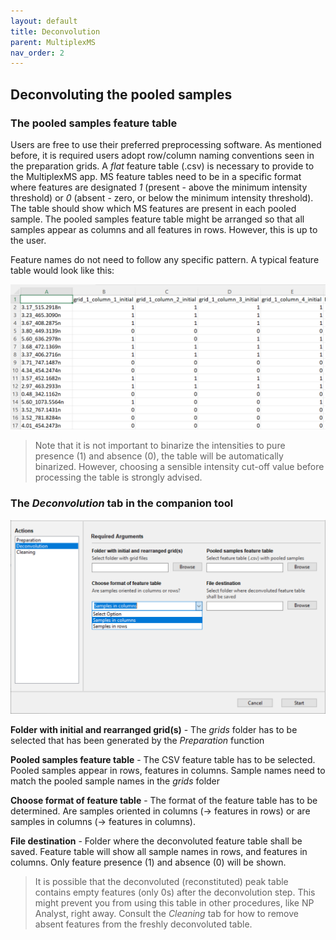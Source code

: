 ```yaml
---
layout: default
title: Deconvolution
parent: MultiplexMS
nav_order: 2
---
```


## Deconvoluting the pooled samples

### The pooled samples feature table

Users are free to use their preferred preprocessing software. As mentioned before, it is required users adopt row/column naming conventions seen in the preparation grids. A *flat* feature table (.csv) is necessary to provide to the MultiplexMS app. MS feature tables need to be in a specific format where features are designated *1* (present - above the minimum intensity threshold) or *0* (absent - zero, or below the minimum intensity threshold). The table should show which MS features are present in each pooled sample. The pooled samples feature table might be arranged so that all samples appear as columns and all features in rows. However, this is up to the user. 

Feature names do not need to follow any specific pattern. A typical feature table would look like this:

![](assets/feature_table.PNG)

> Note that it is not important to binarize the intensities to pure presence (1) and absence (0), the table will be automatically binarized. However, choosing a sensible intensity cut-off value before processing the table is strongly advised.



### The *Deconvolution* tab in the companion tool

![](assets/deconvolution.png)

**Folder with initial and rearranged grid(s)** - The *grids* folder has to be selected that has been generated by the *Preparation* function

**Pooled samples feature table** - The CSV feature table has to be selected. Pooled samples appear in rows, features in columns. Sample names need to match the pooled sample names in the *grids* folder
															
**Choose format of feature table** - The format of the
feature table has to be determined. Are samples oriented in columns (-> features in rows) or are samples in columns (-> features in columns).

**File destination** - Folder where the deconvoluted feature table shall be saved. Feature table will show all sample names in rows, and features in columns. Only feature presence (1) and absence (0) will be shown. 



> It is possible that the deconvoluted (reconstituted) peak table contains empty features (only 0s) after the deconvolution step. This might prevent you from using this table in other procedures, like NP Analyst, right away. Consult the *Cleaning* tab for how to remove absent features from the freshly deconvoluted table.